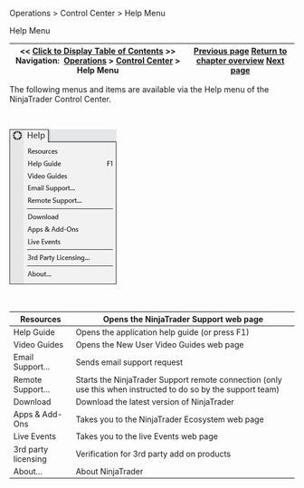 ﻿


Operations \> Control Center \> Help Menu






















Help Menu







| \<\< [Click to Display Table of Contents](help_menu.md) \>\> **Navigation:**     [Operations](operations.md) \> [Control Center](control_center.md) \> Help Menu | [Previous page](connections_menu.md) [Return to chapter overview](control_center.md) [Next page](orders_tab.md) |
| --- | --- |











The following menus and items are available via the Help menu of the NinjaTrader Control Center.


 


![ControlCenter_HelpMenu](controlcenter_helpmenu.png)


 




| Resources | Opens the NinjaTrader Support web page |
| --- | --- |
| Help Guide | Opens the application help guide (or press F1\) |
| Video Guides | Opens the New User Video Guides web page |
| Email Support... | Sends email support request |
| Remote Support... | Starts the NinjaTrader Support remote connection (only use this when instructed to do so by the support team) |
| Download | Download the latest version of NinjaTrader |
| Apps \& Add\-Ons | Takes you to the NinjaTrader Ecosystem web page |
| Live Events | Takes you to the live Events web page |
| 3rd party licensing | Verification for 3rd party add on products |
| About... | About NinjaTrader |



 


## 








